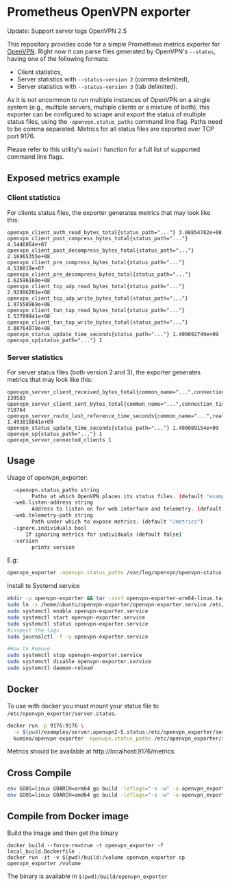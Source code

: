 # Prometheus OpenVPN exporter

Update: Support server logs OpenVPN 2.5

This repository provides code for a simple Prometheus metrics exporter
for [OpenVPN](https://openvpn.net/). Right now it can parse files
generated by OpenVPN's `--status`, having one of the following formats:

* Client statistics,
* Server statistics with `--status-version 2` (comma delimited),
* Server statistics with `--status-version 3` (tab delimited).

As it is not uncommon to run multiple instances of OpenVPN on a single
system (e.g., multiple servers, multiple clients or a mixture of both),
this exporter can be configured to scrape and export the status of
multiple status files, using the `-openvpn.status_paths` command line
flag. Paths need to be comma separated. Metrics for all status files are
exported over TCP port 9176.

Please refer to this utility's `main()` function for a full list of
supported command line flags.

## Exposed metrics example

### Client statistics

For clients status files, the exporter generates metrics that may look
like this:

```
openvpn_client_auth_read_bytes_total{status_path="..."} 3.08854782e+08
openvpn_client_post_compress_bytes_total{status_path="..."} 4.5446864e+07
openvpn_client_post_decompress_bytes_total{status_path="..."} 2.16965355e+08
openvpn_client_pre_compress_bytes_total{status_path="..."} 4.538819e+07
openvpn_client_pre_decompress_bytes_total{status_path="..."} 1.62596168e+08
openvpn_client_tcp_udp_read_bytes_total{status_path="..."} 2.92806201e+08
openvpn_client_tcp_udp_write_bytes_total{status_path="..."} 1.97558969e+08
openvpn_client_tun_tap_read_bytes_total{status_path="..."} 1.53789941e+08
openvpn_client_tun_tap_write_bytes_total{status_path="..."} 3.08764078e+08
openvpn_status_update_time_seconds{status_path="..."} 1.490092749e+09
openvpn_up{status_path="..."} 1
```

### Server statistics

For server status files (both version 2 and 3), the exporter generates
metrics that may look like this:

```
openvpn_server_client_received_bytes_total{common_name="...",connection_time="...",real_address="...",status_path="...",username="...",virtual_address="..."} 139583
openvpn_server_client_sent_bytes_total{common_name="...",connection_time="...",real_address="...",status_path="...",username="...",virtual_address="..."} 710764
openvpn_server_route_last_reference_time_seconds{common_name="...",real_address="...",status_path="...",virtual_address="..."} 1.493018841e+09
openvpn_status_update_time_seconds{status_path="..."} 1.490089154e+09
openvpn_up{status_path="..."} 1
openvpn_server_connected_clients 1
```

## Usage

Usage of openvpn_exporter:

```sh
  -openvpn.status_paths string
    	Paths at which OpenVPN places its status files. (default "examples/client.status,examples/server2.status,examples/server3.status")
  -web.listen-address string
    	Address to listen on for web interface and telemetry. (default ":9176")
  -web.telemetry-path string
    	Path under which to expose metrics. (default "/metrics")
  -ignore.individuals bool
      If ignoring metrics for individuals (default false)
  -version
    	prints version
```

E.g:

```sh
openvpn_exporter -openvpn.status_paths /var/log/openvpn/openvpn-status.log
```

Install to Systemd service
```sh
mkdir -p openvpn-exporter && tar -xvzf openvpn-exporter-arm64-linux.tar.gz -C openvpn-exporter
sudo ln -s /home/ubuntu/openvpn-exporter/openvpn-exporter.service /etc/systemd/system/openvpn-exporter.service
sudo systemctl enable openvpn-exporter.service
sudo systemctl start openvpn-exporter.service
sudo systemctl status openvpn-exporter.service
#inspect the logs
sudo journalctl -f -u openvpn-exporter.service

#How to Remove
sudo systemctl stop openvpn-exporter.service
sudo systemctl disable openvpn-exporter.service
sudo systemctl daemon-reload

```

## Docker

To use with docker you must mount your status file to `/etc/openvpn_exporter/server.status`.

```sh (deprecated)
docker run -p 9176:9176 \
  -v $(pwd)/examples/server.openvpn2-5.status:/etc/openvpn_exporter/server.status \
  kumina/openvpn-exporter -openvpn.status_paths /etc/openvpn_exporter/server.status
```

Metrics should be available at http://localhost:9176/metrics.

## Cross Compile

```bash
env GOOS=linux GOARCH=arm64 go build -ldflags="-s -w" -o openvpn_exporter_arm64
env GOOS=linux GOARCH=amd64 go build -ldflags="-s -w" -o openvpn_exporter_amd64
```

## Compile from Docker image

Build the image and then get the binary
```
docker build --force-rm=true -t openvpn_exporter -f local_build.Dockerfile .
docker run -it -v $(pwd)/build:/volume openvpn_exporter cp openvpn_exporter /volume
```

The binary is available in `$(pwd)/build/openvpn_exporter`
